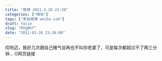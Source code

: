 ```yaml
---
title: "微博 2011.3.28 23:38"
categories: ["嘀咕"]
tags: ["来自微博 weibo.com"]
draft: false
slug: "RVgNhf"
date: "2011-03-28 23:38:00"
---
```


<p>哎哟迈，我好几次跟自己赌气说再也不叫你老婆了，可是每次都超过不了两三分钟… O网页链接 ​​​​</p>
